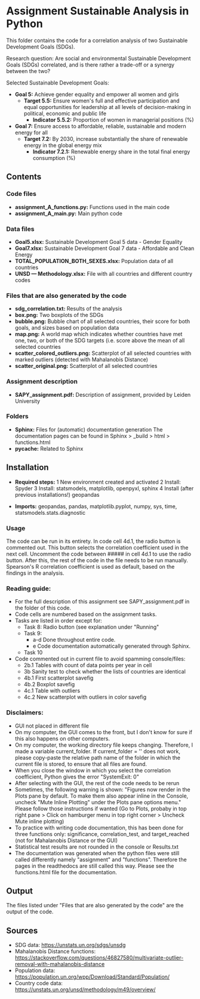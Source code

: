 # Assignment Sustainable Analysis in Python
This folder contains the code for a correlation analysis of two Sustainable Development Goals (SDGs).

Research question:  Are social and environmental Sustainable Development Goals (SDGs) correlated, and is there 
rather a trade-off or a synergy between the two?

Selected Sustainable Development Goals:
- **Goal 5:** Achieve gender equality and empower all women and girls
  - **Target 5.5:** Ensure women's full and effective participation and equal opportunities for leadership 
    at all levels of decision-making in political, economic and public life
    - **Indicator 5.5.2:** Proportion of women in managerial positions (%)
- **Goal 7:** Ensure access to affordable, reliable, sustainable and modern energy for all
  - **Target 7.2:** By 2030, increase substantially the share of renewable energy in the global energy mix
    - **Indicator 7.2.1:** Renewable energy share in the total final energy consumption (%)

## Contents
### Code files
- **assignment_A_functions.py:** Functions used in the main code
- **assignment_A_main.py:** Main python code 

### Data files
- **Goal5.xlsx:** Sustainable Development Goal 5 data - Gender Equality
- **Goal7.xlsx:** Sustainable Development Goal 7 data - Affordable and Clean Energy
- **TOTAL_POPULATION_BOTH_SEXES.xlsx:** Population data of all countries
- **UNSD — Methodology.xlsx:** File with all countries and different country codes

### Files that are also generated by the code
- **sdg_correlation.txt:** Results of the analysis
- **box.png:** Two boxplots of the SDGs
- **bubble.png:** Bubble chart of all selected countries, their score for both goals, and sizes based on population data
- **map.png:** A world map which indicates whether countries have met one, two, or both of the SDG targets 
(i.e. score above the mean of all selected countries
- **scatter_colored_outliers.png:** Scatterplot of all selected countries with marked outliers 
(detected with Mahalanobis Distance) 
- **scatter_original.png:** Scatterplot of all selected countries

### Assignment description
- **SAPY_assignment.pdf:** Description of assignment, provided by Leiden University

### Folders
- **Sphinx:** Files for (automatic) documentation generation
  The documentation pages can be found in Sphinx > _build > html > functions.html
- **pycache:** Related to Sphinx

## Installation
- **Required steps:**
  1 New environment created and activated
  2 Install: Spyder
  3 Install: statsmodels, matplotlib, openpyxl, sphinx
  4 Install (after previous installations!) geopandas
  
- **Imports:** geopandas, pandas, matplotlib.pyplot, numpy, sys, time, statsmodels.stats.diagnostic

### Usage
The code can be run in its entirety. In code cell 4d.1, the radio button is commented out. This button selects 
the correlation coefficient used in the next cell. Uncomment the code between ##### in cell 4d.1 to use the 
radio button. After this, the rest of the code in the file needs to be run manually. Spearson's R correlation
coefficient is used as default, based on the findings in the analysis.

### Reading guide:
    
- For the full description of this assignment see SAPY_assignment.pdf in the folder of this code.
- Code cells are numbered based on the assignment tasks.
- Tasks are listed in order except for:
  - Task 8: Radio button (see explanation under "Running"
  - Task 9: 
    - a-d Done throughout entire code.
    - e Code documentation automatically generated through Sphinx.
  - Task 10
- Code commented out in current file to avoid spamming console/files:
  - 2b.1 Tables with count of data points per year in cell 
  - 3b Sanity test to check whether the lists of countries are identical
  - 4b.1 First scatterplot savefig
  - 4b.2 Boxplot savefig
  - 4c.1 Table with outliers 
  - 4c.2 New scatterplot with outliers in color savefig

### Disclaimers:
- GUI not placed in different file                                             
- On my computer, the GUI comes to the front, but I don't know for sure if this also happens on other computers.
- On my computer, the working directory file keeps changing. Therefore, I made a variable current_folder. 
  If current_folder = '' does not work, please copy-paste the relative path name of the folder in which the 
  current file is stored, to ensure that all files are found.
- When you close the window in which you select the correlation coefficient, Python gives the error "SystemExit: 0"
- After selecting with the GUI, the rest of the code needs to be rerun
- Sometimes, the following warning is shown:
  "Figures now render in the Plots pane by default. To make them also appear inline in the Console, uncheck 
  "Mute Inline Plotting" under the Plots pane options menu." Please follow those instructions if wanted 
 (Go to Plots, probaby in top right pane > Click on hamburger menu in top right corner > Uncheck Mute inline plotting)
- To practice with writing code documentation, this has been done for three
  functions only: significance, correlation_test, and target_reached (not for Mahalanobis Distance or the GUI)
- Statistical test results are not rounded in the console or Results.txt
- The documentation was generated when the python files were still called differently namely "assignment" and "functions".
  Therefore the pages in the readthedocs are still called this way. Please see the functions.html file for the documentation.


## Output
The files listed under "Files that are also generated by the code" are the output of the code.

## Sources
- SDG data: https://unstats.un.org/sdgs/unsdg
- Mahalanobis Distance functions: https://stackoverflow.com/questions/46827580/multivariate-outlier-removal-with-mahalanobis-distance
- Population data: https://population.un.org/wpp/Download/Standard/Population/
- Country code data: https://unstats.un.org/unsd/methodology/m49/overview/
